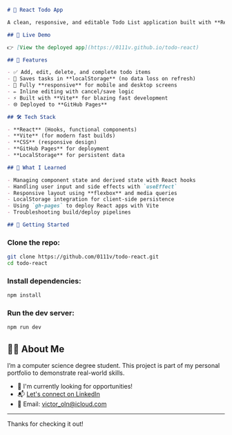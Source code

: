 
```markdown
# 📝 React Todo App

A clean, responsive, and editable Todo List application built with **React** and **Vite**, designed to showcase practical front-end development skills. This project demonstrates state management, local storage persistence, responsive design, and GitHub Pages deployment.

## 🚀 Live Demo

👉 [View the deployed app](https://0111v.github.io/todo-react)

## 📌 Features

- ✅ Add, edit, delete, and complete todo items
- 💾 Saves tasks in **localStorage** (no data loss on refresh)
- 📱 Fully **responsive** for mobile and desktop screens
- ✏️ Inline editing with cancel/save logic
- ⚡ Built with **Vite** for blazing fast development
- 🌐 Deployed to **GitHub Pages**

## 🛠️ Tech Stack

- **React** (Hooks, functional components)
- **Vite** (for modern fast builds)
- **CSS** (responsive design)
- **GitHub Pages** for deployment
- **LocalStorage** for persistent data

## 🧠 What I Learned

- Managing component state and derived state with React hooks
- Handling user input and side effects with `useEffect`
- Responsive layout using **flexbox** and media queries
- LocalStorage integration for client-side persistence
- Using `gh-pages` to deploy React apps with Vite
- Troubleshooting build/deploy pipelines

## 🧰 Getting Started
```

### Clone the repo:

```bash
git clone https://github.com/0111v/todo-react.git
cd todo-react
```

### Install dependencies:

```bash
npm install
```

### Run the dev server:

```bash
npm run dev
```



## 🧑‍💻 About Me

I’m a computer science degree student. This project is part of my personal portfolio to demonstrate real-world skills.

- 💼 I'm currently looking for opportunities!
- 📬 [Let's connect on LinkedIn](https://www.linkedin.com/in/victor-oliveira-855844249/)
- 📧 Email: victor_oln@icloud.com

---

Thanks for checking it out! 